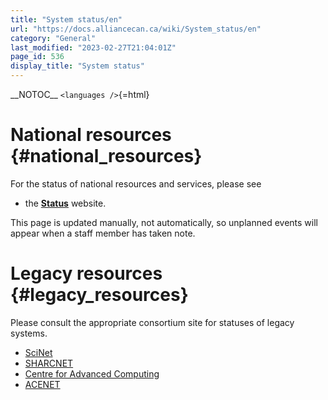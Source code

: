 ```yaml
---
title: "System status/en"
url: "https://docs.alliancecan.ca/wiki/System_status/en"
category: "General"
last_modified: "2023-02-27T21:04:01Z"
page_id: 536
display_title: "System status"
---
```


\_\_NOTOC\_\_ `<languages />`{=html}

# National resources {#national_resources}

For the status of national resources and services, please see

- the **[Status](https://status.alliancecan.ca/)** website.

This page is updated manually, not automatically, so unplanned events will appear when a staff member has taken note.

# Legacy resources {#legacy_resources}

Please consult the appropriate consortium site for statuses of legacy systems.

- [SciNet](https://docs.scinet.utoronto.ca)
- [SHARCNET](https://www.sharcnet.ca/my/systems)
- [Centre for Advanced Computing](http://cac.queensu.ca/wiki/index.php/Hardware:Status)
- [ACENET](https://www.ace-net.ca/wiki/Cluster_Status)
